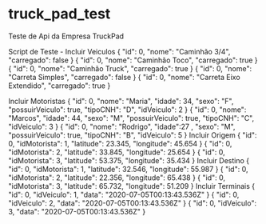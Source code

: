 # truck_pad_test
Teste de Api da Empresa TruckPad

Script de Teste - 
Incluir Veiculos
{
  "id": 0,
  "nome": "Caminhão 3/4",
  "carregado": false
}
{
  "id": 0,
  "nome": "Caminhão Toco",
  "carregado": true
} 
{
  "id": 0,
  "nome": "Caminhão Truck",
  "carregado": true
} 
{
  "id": 0,
  "nome": "Carreta Simples",
  "carregado": false
} 
{
  "id": 0,
  "nome": "Carreta Eixo Extendido",
  "carregado": true
}              
        
Incluir Motoristas
{
  "id": 0,
  "nome": "Maria",
  "idade": 34,
  "sexo": "F",
  "possuirVeiculo": true,
  "tipoCNH": "D",
  "idVeiculo": 2
}
{
  "id": 0,
  "nome": "Marcos",
  "idade": 44,
  "sexo": "M",
  "possuirVeiculo": true,
  "tipoCNH": "C",
  "idVeiculo": 3
}
{
  "id": 0,
  "nome": "Rodrigo",
  "idade":27 ,
  "sexo": "M",
  "possuirVeiculo": true,
  "tipoCNH": "B",
  "idVeiculo": 5
}
Incluir Origem
{
  "id": 0,
  "idMotorista": 1,
  "latitude": 23.345,
  "longitude": 45.654
  }
{
  "id": 0,
  "idMotorista": 2,
  "latitude": 33.845,
  "longitude": 25.654
  }
{
  "id": 0,
  "idMotorista": 3,
  "latitude": 53.375,
  "longitude": 35.434
  }
Incluir Destino
{
  "id": 0,
  "idMotorista": 1,
  "latitude": 32.546,
  "longitude": 55.987
}
{
  "id": 0,
  "idMotorista": 2,
  "latitude": 22.356,
  "longitude": 65.438
}
{
  "id": 0,
  "idMotorista": 3,
  "latitude": 65.732,
  "longitude": 51.209
}
Incluir Terminais
{
  "id": 0,
  "idVeiculo": 1,
  "data": "2020-07-05T00:13:43.536Z"
}
{
  "id": 0,
  "idVeiculo": 2,
  "data": "2020-07-05T00:13:43.536Z"
}
{
  "id": 0,
  "idVeiculo": 3,
  "data": "2020-07-05T00:13:43.536Z"
}
